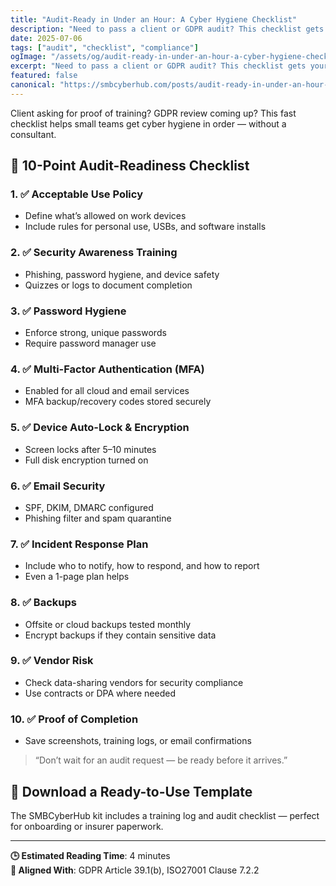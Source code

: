 ```yaml
---
title: "Audit-Ready in Under an Hour: A Cyber Hygiene Checklist"
description: "Need to pass a client or GDPR audit? This checklist gets your team’s cyber hygiene in shape — fast."
date: 2025-07-06
tags: ["audit", "checklist", "compliance"]
ogImage: "/assets/og/audit-ready-in-under-an-hour-a-cyber-hygiene-checklist.png"
excerpt: "Need to pass a client or GDPR audit? This checklist gets your team’s cyber hygiene in shape — fast."
featured: false
canonical: "https://smbcyberhub.com/posts/audit-ready-in-under-an-hour-a-cyber-hygiene-checklist"
---
```


Client asking for proof of training? GDPR review coming up? This fast checklist helps small teams get cyber hygiene in order — without a consultant.

## 🧾 10-Point Audit-Readiness Checklist

### 1. ✅ Acceptable Use Policy
- Define what’s allowed on work devices
- Include rules for personal use, USBs, and software installs

### 2. ✅ Security Awareness Training
- Phishing, password hygiene, and device safety
- Quizzes or logs to document completion

### 3. ✅ Password Hygiene
- Enforce strong, unique passwords
- Require password manager use

### 4. ✅ Multi-Factor Authentication (MFA)
- Enabled for all cloud and email services
- MFA backup/recovery codes stored securely

### 5. ✅ Device Auto-Lock & Encryption
- Screen locks after 5–10 minutes
- Full disk encryption turned on

### 6. ✅ Email Security
- SPF, DKIM, DMARC configured
- Phishing filter and spam quarantine

### 7. ✅ Incident Response Plan
- Include who to notify, how to respond, and how to report
- Even a 1-page plan helps

### 8. ✅ Backups
- Offsite or cloud backups tested monthly
- Encrypt backups if they contain sensitive data

### 9. ✅ Vendor Risk
- Check data-sharing vendors for security compliance
- Use contracts or DPA where needed

### 10. ✅ Proof of Completion
- Save screenshots, training logs, or email confirmations

> “Don’t wait for an audit request — be ready before it arrives.”

## 🚀 Download a Ready-to-Use Template
The SMBCyberHub kit includes a training log and audit checklist — perfect for onboarding or insurer paperwork.

---

**🕒 Estimated Reading Time**: 4 minutes  
**🔐 Aligned With**: GDPR Article 39.1(b), ISO27001 Clause 7.2.2
